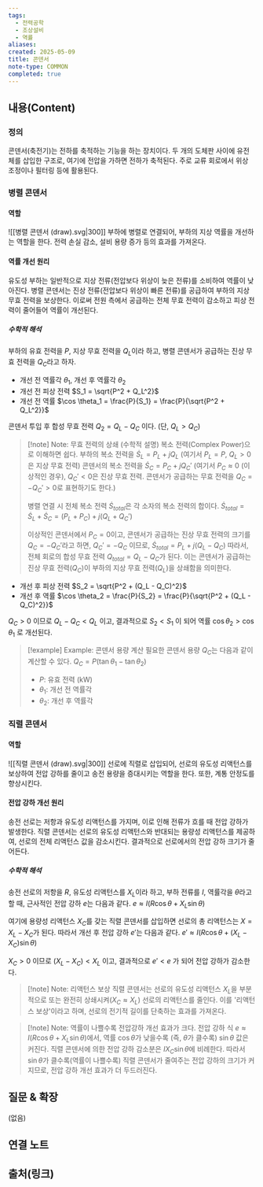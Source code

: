 ```yaml
---
tags:
  - 전력공학
  - 조상설비
  - 역률
aliases: 
created: 2025-05-09
title: 콘덴서
note-type: COMMON
completed: true
---
```


## 내용(Content)

### 정의
콘덴서(축전기)는 전하를 축적하는 기능을 하는 장치이다. 두 개의 도체판 사이에 유전체를 삽입한 구조로, 여기에 전압을 가하면 전하가 축적된다. 주로 교류 회로에서 위상 조정이나 필터링 등에 활용된다.

### 병렬 콘덴서
#### 역할
![[병렬 콘덴서 (draw).svg|300]]
부하에 병렬로 연결되어, 부하의 지상 역률을 개선하는 역할을 한다. 전력 손실 감소, 설비 용량 증가 등의 효과를 가져온다.

#### 역률 개선 원리
유도성 부하는 일반적으로 지상 전류(전압보다 위상이 늦은 전류)를 소비하여 역률이 낮아진다. 병렬 콘덴서는 진상 전류(전압보다 위상이 빠른 전류)를 공급하여 부하의 지상 무효 전력을 보상한다. 이로써 전원 측에서 공급하는 전체 무효 전력이 감소하고 피상 전력이 줄어들어 역률이 개선된다.

##### 수학적 해석
부하의 유효 전력을 $P$, 지상 무효 전력을 $Q_L$이라 하고, 병렬 콘덴서가 공급하는 진상 무효 전력을 $Q_C$라고 하자.
- 개선 전 역률각 $\theta_1$, 개선 후 역률각 $\theta_2$
- 개선 전 피상 전력 $S_1 = \sqrt{P^2 + Q_L^2}$
- 개선 전 역률 $\cos \theta_1 = \frac{P}{S_1} = \frac{P}{\sqrt{P^2 + Q_L^2}}$

콘덴서 투입 후 합성 무효 전력 $Q_2 = Q_L - Q_C$ 이다. (단, $Q_L > Q_C$)

> [!note] Note: 무효 전력의 상쇄 (수학적 설명)
> 복소 전력(Complex Power)으로 이해하면 쉽다.
> 부하의 복소 전력을 $\dot{S}_L = P_L + jQ_L$ (여기서 $P_L=P$, $Q_L > 0$은 지상 무효 전력)
> 콘덴서의 복소 전력을 $\dot{S}_C = P_C + jQ_C'$ (여기서 $P_C \approx 0$ (이상적인 경우), $Q_C' < 0$은 진상 무효 전력. 콘덴서가 공급하는 무효 전력을 $Q_C = -Q_C' >0$로 표현하기도 한다.)
>
> 병렬 연결 시 전체 복소 전력 $\dot{S}_{total}$은 각 소자의 복소 전력의 합이다.
> $\dot{S}_{total} = \dot{S}_L + \dot{S}_C = (P_L + P_C) + j(Q_L + Q_C')$
>
> 이상적인 콘덴서에서 $P_C=0$이고, 콘덴서가 공급하는 진상 무효 전력의 크기를 $Q_C = -Q_C'$라고 하면, $Q_C' = -Q_C$ 이므로,
> $\dot{S}_{total} = P_L + j(Q_L - Q_C)$
> 따라서, 전체 회로의 합성 무효 전력 $Q_{total} = Q_L - Q_C$가 된다.
> 이는 콘덴서가 공급하는 진상 무효 전력($Q_C$)이 부하의 지상 무효 전력($Q_L$)을 상쇄함을 의미한다.

- 개선 후 피상 전력 $S_2 = \sqrt{P^2 + (Q_L - Q_C)^2}$
- 개선 후 역률 $\cos \theta_2 = \frac{P}{S_2} = \frac{P}{\sqrt{P^2 + (Q_L - Q_C)^2}}$

$Q_C > 0$ 이므로 $Q_L - Q_C < Q_L$ 이고, 결과적으로 $S_2 < S_1$ 이 되어 역률 $\cos \theta_2 > \cos \theta_1$ 로 개선된다.

> [!example] Example: 콘덴서 용량 계산
> 필요한 콘덴서 용량 $Q_C$는 다음과 같이 계산할 수 있다.
> $Q_C = P (\tan\theta_1 - \tan\theta_2)$
> - $P$: 유효 전력 (kW)
> - $\theta_1$: 개선 전 역률각
> - $\theta_2$: 개선 후 역률각

### 직렬 콘덴서
#### 역할
![[직렬 콘덴서 (draw).svg|300]]
선로에 직렬로 삽입되어, 선로의 유도성 리액턴스를 보상하여 전압 강하를 줄이고 송전 용량을 증대시키는 역할을 한다. 또한, 계통 안정도를 향상시킨다.

#### 전압 강하 개선 원리
송전 선로는 저항과 유도성 리액턴스를 가지며, 이로 인해 전류가 흐를 때 전압 강하가 발생한다. 직렬 콘덴서는 선로의 유도성 리액턴스와 반대되는 용량성 리액턴스를 제공하여, 선로의 전체 리액턴스 값을 감소시킨다. 결과적으로 선로에서의 전압 강하 크기가 줄어든다.

##### 수학적 해석
송전 선로의 저항을 $R$, 유도성 리액턴스를 $X_L$이라 하고, 부하 전류를 $I$, 역률각을 $\theta$라고 할 때, 근사적인 전압 강하 $e$는 다음과 같다.
$e \approx I(R\cos\theta + X_L\sin\theta)$

여기에 용량성 리액턴스 $X_C$를 갖는 직렬 콘덴서를 삽입하면 선로의 총 리액턴스는 $X = X_L - X_C$가 된다.
따라서 개선 후 전압 강하 $e'$는 다음과 같다.
$e' \approx I(R\cos\theta + (X_L - X_C)\sin\theta)$

$X_C > 0$ 이므로 $(X_L - X_C) < X_L$ 이고, 결과적으로 $e' < e$ 가 되어 전압 강하가 감소한다.

> [!note] Note: 리액턴스 보상
> 직렬 콘덴서는 선로의 유도성 리액턴스 $X_L$을 부분적으로 또는 완전히 상쇄시켜($X_C \approx X_L$) 선로의 리액턴스를 줄인다. 이를 '리액턴스 보상'이라고 하며, 선로의 전기적 길이를 단축하는 효과를 가져온다.

>[!note] Note: 역률이 나쁠수록 전압강하 개선 효과가 크다.
> 전압 강하 식 $e \approx I(R\cos\theta + X_L\sin\theta)$에서, 역률 $\cos\theta$가 낮을수록 (즉, $\theta$가 클수록) $\sin\theta$ 값은 커진다. 직렬 콘덴서에 의한 전압 강하 감소분은 $I X_C \sin\theta$에 비례한다. 따라서 $\sin\theta$가 클수록(역률이 나쁠수록) 직렬 콘덴서가 줄여주는 전압 강하의 크기가 커지므로, 전압 강하 개선 효과가 더 두드러진다.

## 질문 & 확장

(없음)

## 연결 노트

## 출처(링크)